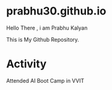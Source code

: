 # prabhu30.github.io
Hello There , i am Prabhu Kalyan

This is My Github Repository.


# Activity
Attended AI Boot Camp in VVIT
